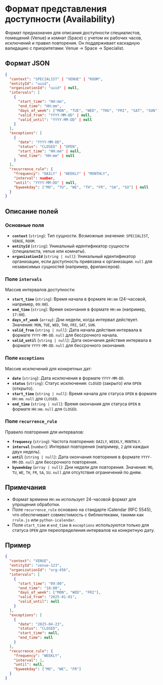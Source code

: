 # Формат представления доступности (Availability)

Формат предназначен для описания доступности специалистов, помещений (Venue) и комнат (Space) с учетом их рабочих часов, исключений и правил повторения. Он поддерживает каскадную валидацию с приоритетами: Venue → Space → Specialist.

## Формат JSON

```json
{
  "context": "SPECIALIST" | "VENUE" | "ROOM",
  "entityId": "uuid",
  "organizationId": "uuid" | null,
  "intervals": [
    {
      "start_time": "HH:mm",
      "end_time": "HH:mm",
      "days_of_week": ["MON", "TUE", "WED", "THU", "FRI", "SAT", "SUN"],
      "valid_from": "YYYY-MM-DD" | null,
      "valid_until": "YYYY-MM-DD" | null
    }
  ],
  "exceptions": [
    {
      "date": "YYYY-MM-DD",
      "status": "CLOSED" | "OPEN",
      "start_time": "HH:mm" | null,
      "end_time": "HH:mm" | null
    }
  ],
  "recurrence_rule": {
    "frequency": "DAILY" | "WEEKLY" | "MONTHLY",
    "interval": number,
    "until": "YYYY-MM-DD" | null,
    "byweekday": ["MO", "TU", "WE", "TH", "FR", "SA", "SU"] | null
  }
}
```

## Описание полей

### Основные поля
- **`context`** (`string`): Тип сущности. Возможные значения: `SPECIALIST`, `VENUE`, `ROOM`.
- **`entityId`** (`string`): Уникальный идентификатор сущности (специалиста, venue или комнаты).
- **`organizationId`** (`string | null`): Уникальный идентификатор организации, если доступность привязана к организации. `null` для независимых сущностей (например, фрилансеров).

### Поле `intervals`
Массив интервалов доступности:
- **`start_time`** (`string`): Время начала в формате `HH:mm` (24-часовой, например, `09:00`).
- **`end_time`** (`string`): Время окончания в формате `HH:mm` (например, `17:00`).
- **`days_of_week`** (`array`): Дни недели, когда интервал действует. Значения: `MON`, `TUE`, `WED`, `THU`, `FRI`, `SAT`, `SUN`.
- **`valid_from`** (`string | null`): Дата начала действия интервала в формате `YYYY-MM-DD`. `null` для бессрочного начала.
- **`valid_until`** (`string | null`): Дата окончания действия интервала в формате `YYYY-MM-DD`. `null` для бессрочного окончания.

### Поле `exceptions`
Массив исключений для конкретных дат:
- **`date`** (`string`): Дата исключения в формате `YYYY-MM-DD`.
- **`status`** (`string`): Статус исключения: `CLOSED` (закрыто) или `OPEN` (открыто).
- **`start_time`** (`string | null`): Время начала для статуса `OPEN` в формате `HH:mm`. `null` для `CLOSED`.
- **`end_time`** (`string | null`): Время окончания для статуса `OPEN` в формате `HH:mm`. `null` для `CLOSED`.

### Поле `recurrence_rule`
Правило повторения для интервалов:
- **`frequency`** (`string`): Частота повторения: `DAILY`, `WEEKLY`, `MONTHLY`.
- **`interval`** (`number`): Интервал повторения (например, `2` для каждых двух недель).
- **`until`** (`string | null`): Дата окончания повторения в формате `YYYY-MM-DD`. `null` для бессрочного повторения.
- **`byweekday`** (`array | null`): Дни недели для повторения. Значения: `MO`, `TU`, `WE`, `TH`, `FR`, `SA`, `SU`. `null` для отсутствия ограничений по дням.

## Примечания
- Формат времени `HH:mm` использует 24-часовой формат для упрощения обработки.
- Поле `recurrence_rule` основано на стандарте iCalendar (RFC 5545), что обеспечивает совместимость с библиотеками, такими как `rrule.js` или `python-icalendar`.
- Поля `start_time` и `end_time` в `exceptions` используются только для статуса `OPEN` для переопределения интервалов на конкретную дату.

## Пример

```json
{
  "context": "VENUE",
  "entityId": "venue-123",
  "organizationId": "org-456",
  "intervals": [
    {
      "start_time": "09:00",
      "end_time": "18:00",
      "days_of_week": ["MON", "WED", "FRI"],
      "valid_from": "2025-01-01",
      "valid_until": null
    }
  ],
  "exceptions": [
    {
      "date": "2025-04-23",
      "status": "CLOSED",
      "start_time": null,
      "end_time": null
    }
  ],
  "recurrence_rule": {
    "frequency": "WEEKLY",
    "interval": 1,
    "until": null,
    "byweekday": ["MO", "WE", "FR"]
  }
}
```